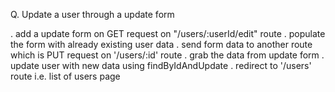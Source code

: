 Q. Update a user through a update form

  . add a update form on GET request on "/users/:userId/edit" route
  . populate the form with already existing user data
  . send form data to another route which is PUT request on '/users/:id' route
  . grab the data from update form
  . update user with new data using findByIdAndUpdate
  . redirect to '/users' route i.e. list of users page